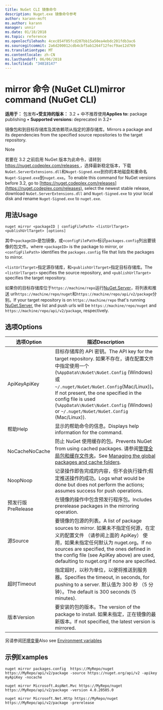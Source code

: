 ```yaml
---
title: NuGet CLI 镜像命令
description: Nuget.exe 镜像命令参考
author: karann-msft
ms.author: karann
manager: unnir
ms.date: 01/18/2018
ms.topic: reference
ms.openlocfilehash: 4cec854f05fcd207bb15a50ea4ebdc201fdb3ac6
ms.sourcegitcommit: 2a6d200012cdb4cbf5ab1264f12fecf9ae12d769
ms.translationtype: MT
ms.contentlocale: zh-CN
ms.lasthandoff: 06/06/2018
ms.locfileid: "34818147"
---
```

# <a name="mirror-command-nuget-cli"></a><span data-ttu-id="eed60-103">mirror 命令 (NuGet CLI)</span><span class="sxs-lookup"><span data-stu-id="eed60-103">mirror command (NuGet CLI)</span></span>

<span data-ttu-id="eed60-104">**适用于：** 包发布&bullet;**受支持的版本：** 3.2 + 中不推荐使用</span><span class="sxs-lookup"><span data-stu-id="eed60-104">**Applies to:** package publishing &bullet; **Supported versions:** deprecated in 3.2+</span></span>

<span data-ttu-id="eed60-105">镜像包和到目标存储库及其依赖项从指定的源存储库。</span><span class="sxs-lookup"><span data-stu-id="eed60-105">Mirrors a package and its dependencies from the specified source repositories to the target repository.</span></span>

> [!NOTE]
> <span data-ttu-id="eed60-106">若要在 3.2 之前启用 NuGet 版本为此命令，请转到[ https://nuget.codeplex.com/releases ](https://nuget.codeplex.com/releases)，选择最新稳定版本，下载`NuGet.ServerExtensions.dll`和`Nuget-Signed.exe`到你的本地磁盘和重命名`Nuget-Signed.exe`到`nuget.exe`。</span><span class="sxs-lookup"><span data-stu-id="eed60-106">To enable this command for NuGet versions before 3.2, go to [https://nuget.codeplex.com/releases](https://nuget.codeplex.com/releases), select the newest stable release, download `NuGet.ServerExtensions.dll` and `Nuget-Signed.exe` to your local disk and rename `Nuget-Signed.exe` to `nuget.exe`.</span></span>

## <a name="usage"></a><span data-ttu-id="eed60-107">用法</span><span class="sxs-lookup"><span data-stu-id="eed60-107">Usage</span></span>

```cli
nuget mirror <packageID | configFilePath> <listUrlTarget> <publishUrlTarget> [options]
```

<span data-ttu-id="eed60-108">其中`<packageID>`是包镜像，或`<configFilePath>`标识`packages.config`列出要镜像的包文件。</span><span class="sxs-lookup"><span data-stu-id="eed60-108">where `<packageID>` is the package to mirror, or `<configFilePath>` identifies the `packages.config` file that lists the packages to mirror.</span></span>

<span data-ttu-id="eed60-109">`<listUrlTarget>`指定源存储库，和`<publishUrlTarget>`指定目标存储库。</span><span class="sxs-lookup"><span data-stu-id="eed60-109">The `<listUrlTarget>` specifies the source repository, and `<publishUrlTarget>` specifies the target repository.</span></span>

<span data-ttu-id="eed60-110">如果你的目标存储库位于`https://machine/repo`运行[NuGet.Server](../hosting-packages/nuget-server.md)，将列表和推送 url`https://machine/repo/nuget`和`https://machine/repo/api/v2/package`分别。</span><span class="sxs-lookup"><span data-stu-id="eed60-110">If your target repository is on `https://machine/repo` that's running [NuGet.Server](../hosting-packages/nuget-server.md), the list and push urls will be `https://machine/repo/nuget` and `https://machine/repo/api/v2/package`, respectively.</span></span>

## <a name="options"></a><span data-ttu-id="eed60-111">选项</span><span class="sxs-lookup"><span data-stu-id="eed60-111">Options</span></span>

| <span data-ttu-id="eed60-112">选项</span><span class="sxs-lookup"><span data-stu-id="eed60-112">Option</span></span> | <span data-ttu-id="eed60-113">描述</span><span class="sxs-lookup"><span data-stu-id="eed60-113">Description</span></span> |
| --- | --- |
| <span data-ttu-id="eed60-114">ApiKey</span><span class="sxs-lookup"><span data-stu-id="eed60-114">ApiKey</span></span> | <span data-ttu-id="eed60-115">目标存储库的 API 密钥。</span><span class="sxs-lookup"><span data-stu-id="eed60-115">The API key for the target repository.</span></span> <span data-ttu-id="eed60-116">如果不存在，请在配置文件中指定使用一个 (`%AppData%\NuGet\NuGet.Config` (Windows) 或`~/.nuget/NuGet/NuGet.Config`(Mac/Linux))。</span><span class="sxs-lookup"><span data-stu-id="eed60-116">If not present,  the one specified in the config file is used (`%AppData%\NuGet\NuGet.Config` (Windows) or `~/.nuget/NuGet/NuGet.Config` (Mac/Linux)).</span></span> |
| <span data-ttu-id="eed60-117">帮助</span><span class="sxs-lookup"><span data-stu-id="eed60-117">Help</span></span> | <span data-ttu-id="eed60-118">显示的帮助命令的信息。</span><span class="sxs-lookup"><span data-stu-id="eed60-118">Displays help information for the command.</span></span> |
| <span data-ttu-id="eed60-119">NoCache</span><span class="sxs-lookup"><span data-stu-id="eed60-119">NoCache</span></span> | <span data-ttu-id="eed60-120">防止 NuGet 使用缓存的包。</span><span class="sxs-lookup"><span data-stu-id="eed60-120">Prevents NuGet from using cached packages.</span></span> <span data-ttu-id="eed60-121">请参阅[管理全局包和缓存文件夹](../consume-packages/managing-the-global-packages-and-cache-folders.md)。</span><span class="sxs-lookup"><span data-stu-id="eed60-121">See [Managing the global packages and cache folders](../consume-packages/managing-the-global-packages-and-cache-folders.md).</span></span> |
| <span data-ttu-id="eed60-122">Noop</span><span class="sxs-lookup"><span data-stu-id="eed60-122">Noop</span></span> | <span data-ttu-id="eed60-123">记录操作即告完成的内容，但不会执行操作;假定推送操作的成功。</span><span class="sxs-lookup"><span data-stu-id="eed60-123">Logs what would be done but does not perform the actions; assumes success for push operations.</span></span> |
| <span data-ttu-id="eed60-124">预发行版</span><span class="sxs-lookup"><span data-stu-id="eed60-124">PreRelease</span></span> | <span data-ttu-id="eed60-125">在镜像的操作中包含预发行程序包。</span><span class="sxs-lookup"><span data-stu-id="eed60-125">Includes prerelease packages in the mirroring operation.</span></span> |
| <span data-ttu-id="eed60-126">源</span><span class="sxs-lookup"><span data-stu-id="eed60-126">Source</span></span> | <span data-ttu-id="eed60-127">要镜像的包源的列表。</span><span class="sxs-lookup"><span data-stu-id="eed60-127">A list of package sources to mirror.</span></span> <span data-ttu-id="eed60-128">如果未不指定任何源，在定义的配置文件 （请参阅上面的 ApiKey） 使用，如果未指定任何默认为 nuget.org。</span><span class="sxs-lookup"><span data-stu-id="eed60-128">If no sources are specified, the ones defined in the config file (see ApiKey above) are used, defaulting to nuget.org if none are specified.</span></span> |
| <span data-ttu-id="eed60-129">超时</span><span class="sxs-lookup"><span data-stu-id="eed60-129">Timeout</span></span> | <span data-ttu-id="eed60-130">指定超时，以秒为单位，以便将推送到服务器。</span><span class="sxs-lookup"><span data-stu-id="eed60-130">Specifies the timeout, in seconds, for pushing to a server.</span></span> <span data-ttu-id="eed60-131">默认值为 300 秒 （5 分钟）。</span><span class="sxs-lookup"><span data-stu-id="eed60-131">The default is 300 seconds (5 minutes).</span></span> |
| <span data-ttu-id="eed60-132">版本</span><span class="sxs-lookup"><span data-stu-id="eed60-132">Version</span></span> | <span data-ttu-id="eed60-133">要安装的包的版本。</span><span class="sxs-lookup"><span data-stu-id="eed60-133">The version of the package to install.</span></span> <span data-ttu-id="eed60-134">如果未指定，正在镜像的最新版本。</span><span class="sxs-lookup"><span data-stu-id="eed60-134">If not specified, the latest version is mirrored.</span></span> |

<span data-ttu-id="eed60-135">另请参阅[环境变量](cli-ref-environment-variables.md)</span><span class="sxs-lookup"><span data-stu-id="eed60-135">Also see [Environment variables](cli-ref-environment-variables.md)</span></span>

## <a name="examples"></a><span data-ttu-id="eed60-136">示例</span><span class="sxs-lookup"><span data-stu-id="eed60-136">Examples</span></span>

```cli
nuget mirror packages.config  https://MyRepo/nuget https://MyRepo/api/v2/package -source https://nuget.org/api/v2 -apikey myApiKey -nocache

nuget mirror Microsoft.AspNet.Mvc https://MyRepo/nuget https://MyRepo/api/v2/package -version 4.0.20505.0

nuget mirror Microsoft.Net.Http https://MyRepo/nuget https://MyRepo/api/v2/package -prerelease
```
